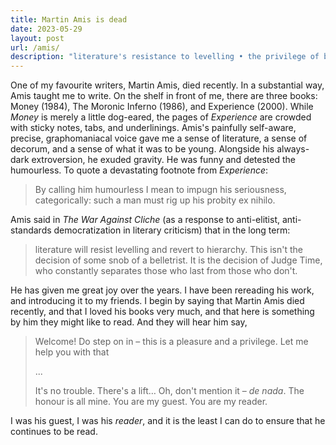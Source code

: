 ```yaml
---
title: Martin Amis is dead
date: 2023-05-29
layout: post
url: /amis/
description: "literature's resistance to levelling • the privilege of being a reader"
---
```


One of my favourite writers, Martin Amis, died recently. In a substantial way, Amis taught me to write. On the shelf in front of me, there are three books: Money (1984), The Moronic Inferno (1986), and Experience (2000). While *Money* is merely a little dog-eared, the pages of *Experience* are crowded with sticky notes, tabs, and underlinings. Amis's painfully self-aware, precise, graphomaniacal voice gave me a sense of literature, a sense of decorum, and a sense of what it was to be young. Alongside his always-dark extroversion, he exuded gravity. He was funny and detested the humourless. To quote a devastating footnote from *Experience*: 

> By calling him humourless I mean to impugn his seriousness, categorically: such a man must rig up his probity ex nihilo.

Amis said in *The War Against Cliche* (as a response to anti-elitist, anti-standards democratization in literary criticism) that in the long term: 

>literature will resist levelling and revert to hierarchy. This isn't the decision of some snob of a belletrist. It is the decision of Judge Time, who constantly separates those who last from those who don't. 

He has given me great joy over the years. I have been rereading his work, and introducing it to my friends. I begin by saying that Martin Amis died recently, and that I loved his books very much, and that here is something by him they might like to read. And they will hear him say, 

> Welcome! Do step on in – this is a pleasure and a privilege. Let me help you with that 
> 
> ...
> 
> It's no trouble. There's a lift… Oh, don't mention it – *de nada*. The honour is all mine. You are my guest. You are my reader.

I was his guest, I was his *reader*, and it is the least I can do to ensure that he continues to be read.